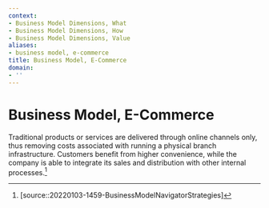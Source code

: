 ```yaml
---
context:
- Business Model Dimensions, What
- Business Model Dimensions, How
- Business Model Dimensions, Value
aliases:
- business model, e-commerce
title: Business Model, E-Commerce
domain:
- ''
---
```


# Business Model, E-Commerce

Traditional products or services are delivered through online channels only, thus removing costs associated with running a physical branch infrastructure. Customers benefit from higher convenience, while the company is able to integrate its sales and distribution with other internal processes.[^1]

[^1]: [source::20220103-1459-BusinessModelNavigatorStrategies]
